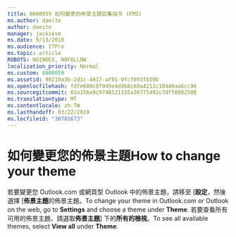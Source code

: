```yaml
---
title: 8000059 如何變更的佈景主題巨集指令 (FMS)
ms.author: daeite
author: daeite
manager: jackiesm
ms.date: 9/13/2018
ms.audience: ITPro
ms.topic: article
ROBOTS: NOINDEX, NOFOLLOW
localization_priority: Normal
ms.custom: 8000059
ms.assetid: 90219a36-2d1c-4917-af91-0fcf693f659b
ms.openlocfilehash: fdfe600c07949e4d9b8c68a4211c10440aa6cc96
ms.sourcegitcommit: 03a156a9c9740521155a30775492c7dff0982588
ms.translationtype: MT
ms.contentlocale: zh-TW
ms.lasthandoff: 03/22/2019
ms.locfileid: "30781673"
---
```

# <a name="how-to-change-your-theme"></a><span data-ttu-id="339dc-102">如何變更您的佈景主題</span><span class="sxs-lookup"><span data-stu-id="339dc-102">How to change your theme</span></span>

<span data-ttu-id="339dc-103">若要變更您 Outlook.com 或網頁型 Outlook 中的佈景主題，請移至 [**設定**，然後選擇 [**佈景主題**的佈景主題。</span><span class="sxs-lookup"><span data-stu-id="339dc-103">To change your theme in Outlook.com or Outlook on the web, go to **Settings** and choose a theme under **Theme**.</span></span> <span data-ttu-id="339dc-104">若要查看所有可用的佈景主題，請選取**佈景主題**] 下的**所有的檢視**。</span><span class="sxs-lookup"><span data-stu-id="339dc-104">To see all available themes, select **View all** under **Theme**.</span></span> 
  

